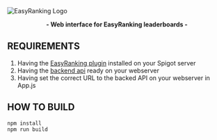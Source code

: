 <img alt="EasyRanking Logo" src="https://repository-images.githubusercontent.com/270753498/e2aef480-ad5a-11ea-8abc-edbbd088b556"/>
<p align="center">
  <b>- Web interface for EasyRanking leaderboards -</b>
</p>

## REQUIREMENTS
 1. Having the <a href="https://github.com/ForgottenWorld/EasyRanking">EasyRanking plugin</a> installed on your Spigot server
 2. Having the <a href="https://github.com/ForgottenWorld/EasyRankingWebApi">backend api</a> ready on your webserver
 3. Having set the correct URL to the backed API on your webserver in App.js
 
## HOW TO BUILD
  
    npm install
    npm run build
   
